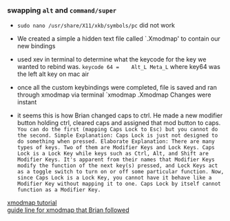 ### swapping `alt` and `command/super`
- `sudo nano /usr/share/X11/xkb/symbols/pc` did not work
- We created a simple a hidden text file called `.Xmodmap' to contain our new bindings
- used xev in terminal to determine what the keycode for the key we wanted to rebind was. `keycode 64 =    Alt_L Meta_L` where key64 was the left alt key on mac air
- once all the custom keybindings were completed, file is saved and ran through xmodmap via terminal `xmodmap .Xmodmap Changes were instant  


- it seems this is how Brian changed caps to ctrl. He made a new modifier button holding ctrl, cleared caps and assigned that mod button to caps. 
`You can do the first (mapping Caps Lock to Esc) but you cannot do the second.
Simple Explanation: Caps Lock is just not designed to do something when pressed.
Elaborate Explanation: There are many types of keys. Two of them are Modifier Keys and Lock Keys.
Caps Lock is a Lock Key while keys such as Ctrl, Alt, and Shift are Modifier Keys.
It's apparent from their names that Modifier Keys modify the function of the next key(s) pressed, and Lock Keys act as a toggle switch to turn on or off some particular function.
Now, since Caps Lock is a Lock Key, you cannot have it behave like a Modifier Key without mapping it to one. Caps Lock by itself cannot function as a Modifier Key.`

[xmodmap tutorial](http://xahlee.info/linux/linux_xmodmap_tutorial.html)  
[guide line for xmodmap that Brian followed](https://blacketernal.wordpress.com/set-up-key-mappings-with-xmodmap/)
